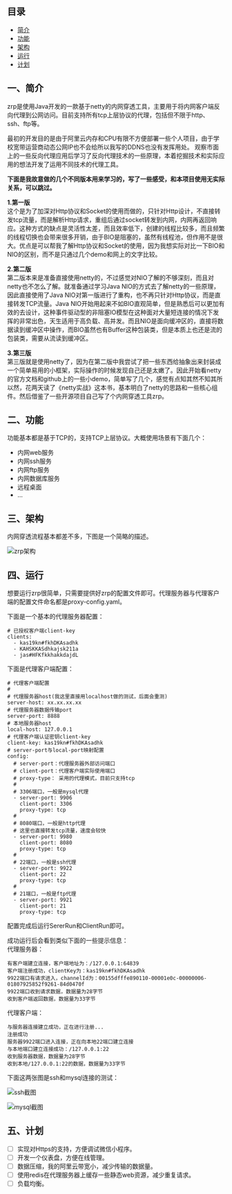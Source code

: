 ## 目录
- [简介](#introduction)
- [功能](#function)
- [架构](#architecture)
- [运行](#run)
- [计划](#plan)


<h2 id="introduction">一、简介</h2>

zrp是使用Java开发的一款基于netty的内网穿透工具，主要用于将内网客户端反向代理到公网访问。目前支持所有tcp上层协议的代理，包括但不限于http、ssh、ftp等。

最初的开发目的是由于阿里云内存和CPU有限不方便部署一些个人项目，由于学校宽带运营商动态公网IP也不会给所以我写的DDNS也没有发挥用处。
观察市面上的一些反向代理应用后学习了反向代理技术的一些原理，本着挖掘技术和实际应用的想法开发了运用不同技术的代理工具。

<b>下面是我故意做的几个不同版本用来学习的，写了一些感受，和本项目使用无实际关系，可以跳过。</b>

**1.第一版**  
这个是为了加深对Http协议和Socket的使用而做的，只针对Http设计，不直接转发tcp流量，而是解析Http请求，重组后通过socket转发到内网，内网再返回响应。这种方式的缺点是灵活性太差，而且效率低下，创建的线程比较多，而且频繁的线程切换也会带来很多开销，由于BIO是阻塞的，虽然有线程池，但作用不是很大。优点是可以帮我了解Http协议和Socket的使用，因为我想实际对比一下BIO和NIO的区别，而不是只通过几个demo和网上的文字比较。

**2.第二版**  
第二版本来是准备直接使用netty的，不过感觉对NIO了解的不够深刻，而且对netty也不怎么了解。就准备通过学习Java NIO的方式去了解netty的一些原理，因此直接使用了Java NIO对第一版进行了重构，也不再只针对Http协议，而是直接转发TCP流量。Java NIO开始用起来不如BIO直观简单，但是熟悉后可以更加有效的去设计，这种事件驱动型的非阻塞IO模型在这种面对大量短连接的情况下发挥的非常出色，天生适用于高负载、高并发。而且NIO是面向缓冲区的，直接将数据读到缓冲区中操作，而BIO虽然也有Buffer这种包装类，但是本质上也还是流的包装类，需要从流读到缓冲区。

**3.第三版**  
第三版就是使用netty了，因为在第二版中我尝试了把一些东西给抽象出来封装成一个简单易用的小框架，实际操作的时候发现自己还是太嫩了。因此开始看netty的官方文档和github上的一些小demo，简单写了几个，感觉有点知其然不知其所以然，花两天读了《netty实战》这本书，基本明白了netty的思路和一些核心组件。然后借鉴了一些开源项目自己写了个内网穿透工具zrp。

<h2 id="function">二、功能</h2>
功能基本都是基于TCP的，支持TCP上层协议。大概使用场景有下面几个：
<br/>

- 内网web服务
- 内网ssh服务
- 内网ftp服务
- 内网数据库服务
- 远程桌面
- ...

<h2 id="architecture">三、架构</h2>
内网穿透流程基本都差不多，下图是一个简略的描述。

![zrp架构](https://github.com/zhangjun1998/zrp/raw/master/images/architecture.png)

<h2 id="run">四、运行</h2>
想要运行zrp很简单，只需要提供好zrp的配置文件即可。代理服务器与代理客户端的配置文件命名都是proxy-config.yaml。

下面是一个基本的代理服务器配置：
```
# 已授权客户端client-key
clients:
  - kas19kn#fkhDKAsadhk
  - KAHSKKASdhkajsk211a
  - jas#HFKfkkhakkdajdL
```
下面是代理客户端配置：
```
# 代理客户端配置
# 
# 代理服务器host(我这里直接用localhost做的测试，后面会重测)
server-host: xx.xx.xx.xx
# 代理服务器数据传输port
server-port: 8888
# 本地服务器host
local-host: 127.0.0.1
# 代理客户端认证密钥client-key
client-key: kas19kn#fkhDKAsadhk
# server-port与local-port映射配置
config:
  # server-port：代理服务器外部访问端口
  # client-port：代理客户端实际使用端口
  # proxy-type： 采用的代理模式，目前只支持tcp
  #
  # 3306端口，一般是mysql代理
  - server-port: 9906
    client-port: 3306
    proxy-type: tcp
  #
  # 8080端口，一般是http代理
  # 这里也直接转发tcp流量，速度会较快
  - server-port: 9980
    client-port: 8080
    proxy-type: tcp
  #
  # 22端口，一般是ssh代理
  - server-port: 9922
    client-port: 22
    proxy-type: tcp
  #
  # 21端口，一般是ftp代理
  - server-port: 9921
    client-port: 21
    proxy-type: tcp
```
配置完成后运行SererRun和ClientRun即可。

成功运行后会看到类似下面的一些提示信息：  
代理服务器：
```
有客户端建立连接，客户端地址为：/127.0.0.1:64839
客户端注册成功，clientKey为：kas19kn#fkhDKAsadhk
9922端口有请求进入，channelId为：00155dfffe890110-00001e0c-00000006-01807925852f9261-84d0470f
9922端口收到请求数据，数据量为28字节
收到客户端返回数据，数据量为33字节
```
代理客户端：
```
与服务器连接建立成功，正在进行注册...
注册成功
服务器9922端口进入连接，正在向本地22端口建立连接
与本地端口建立连接成功：/127.0.0.1:22
收到服务器数据，数据量为28字节
收到本地/127.0.0.1:22的数据，数据量为33字节
```
下面这两张图是ssh和mysql连接的测试：

![ssh截图](https://github.com/zhangjun1998/zrp/raw/master/images/mysql.png)

![mysql截图](https://github.com/zhangjun1998/zrp/raw/master/images/ssh.png)

<h2 id="plan">五、计划</h2>

- [ ] 实现对Https的支持，方便调试微信小程序。
- [ ] 开发一个仪表盘，方便在线管理。
- [ ] 数据压缩，我的阿里云带宽小，减少传输的数据量。
- [ ] 使用redis在代理服务器上缓存一些静态web资源，减少重复请求。
- [ ] 负载均衡。
